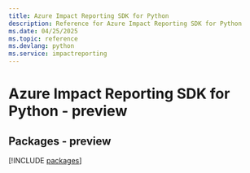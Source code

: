 ```yaml
---
title: Azure Impact Reporting SDK for Python
description: Reference for Azure Impact Reporting SDK for Python
ms.date: 04/25/2025
ms.topic: reference
ms.devlang: python
ms.service: impactreporting
---
```

# Azure Impact Reporting SDK for Python - preview
## Packages - preview
[!INCLUDE [packages](impact-reporting-index.md)]
